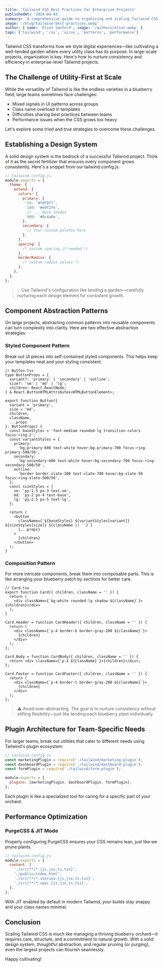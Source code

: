 ```yaml
---
title: 'Tailwind CSS Best Practices for Enterprise Projects'
publishedAt: '2024-04-03'
summary: 'A comprehensive guide to organizing and scaling Tailwind CSS in large enterprise applications with component patterns and performance optimization.'
image: '/blog/tailwind-best-practices.webp'
author: { name: 'Eliot Sanford', image: '/authors/eliot.webp' }
tags: ['tailwind', 'css', 'ui/ux', 'patterns', 'performance']
---
```


Tailwind CSS transforms how we style digital experiences—like cultivating a well-tended garden where every utility class has its purpose.
In large-scale projects, organization is key. Here's how to nurture consistency and efficiency in enterprise-level Tailwind projects.

## The Challenge of Utility-First at Scale

While the versatility of Tailwind is like the endless varieties in a blueberry field, large teams sometimes face challenges:

- Mixed signals in UI patterns across groups
- Class name overload in templates
- Difficulties sharing best practices between teams
- Performance issues when the CSS grows too heavy

Let's explore some tried and true strategies to overcome these challenges.

## Establishing a Design System

A solid design system is the bedrock of a successful Tailwind project. Think of it as the secret fertilizer that ensures every component grows consistently. Here's a snippet from our tailwind.config.js:

```js
// tailwind.config.js
module.exports = {
  theme: {
    extend: {
      colors: {
        primary: {
          50: '#f0f9ff',
          100: '#e0f2fe',
          // ... more shades
          900: '#0c4a6e',
        },
        secondary: {
          // Your custom palette here
        },
      },
      spacing: {
        /* custom spacing if needed */
      },
      borderRadius: {
        /* custom radius values */
      },
    },
  },
};
```

> 💡 Use Tailwind's configuration like tending a garden—carefully nurturing each design element for consistent growth.

## Component Abstraction Patterns

On large projects, abstracting common patterns into reusable components can turn complexity into clarity. Here are two effective abstraction strategies:

### Styled Component Pattern

Break out UI pieces into self-contained styled components. This helps keep your templates neat and your styling consistent.

```tsx
// Button.tsx
type ButtonProps = {
  variant?: 'primary' | 'secondary' | 'outline';
  size?: 'sm' | 'md' | 'lg';
  children: React.ReactNode;
} & React.ButtonHTMLAttributes<HTMLButtonElement>;

export function Button({
  variant = 'primary',
  size = 'md',
  children,
  className,
  ...props
}: ButtonProps) {
  const baseStyles = 'font-medium rounded-lg transition-colors focus:ring-2';
  const variantStyles = {
    primary:
      'bg-primary-600 text-white hover:bg-primary-700 focus:ring-primary-500/50',
    secondary:
      'bg-secondary-600 text-white hover:bg-secondary-700 focus:ring-secondary-500/50',
    outline:
      'border border-slate-300 text-slate-700 hover:bg-slate-50 focus:ring-slate-500/50',
  };
  const sizeStyles = {
    sm: 'py-1.5 px-3 text-sm',
    md: 'py-2 px-4 text-base',
    lg: 'py-2.5 px-5 text-lg',
  };

  return (
    <button
      className={`${baseStyles} ${variantStyles[variant]} ${sizeStyles[size]} ${className || ''}`}
      {...props}
    >
      {children}
    </button>
  );
}
```

### Composition Pattern

For more intricate components, break them into composable parts. This is like arranging your blueberry patch by sections for better care.

```tsx
// Card.tsx
export function Card({ children, className = '' }) {
  return (
    <div className={`bg-white rounded-lg shadow ${className}`}>{children}</div>
  );
}

Card.Header = function CardHeader({ children, className = '' }) {
  return (
    <div className={`p-4 border-b border-gray-200 ${className}`}>
      {children}
    </div>
  );
};

Card.Body = function CardBody({ children, className = '' }) {
  return <div className={`p-4 ${className}`}>{children}</div>;
};

Card.Footer = function CardFooter({ children, className = '' }) {
  return (
    <div className={`p-4 border-t border-gray-200 ${className}`}>
      {children}
    </div>
  );
};
```

> ⚠️ Avoid over-abstracting. The goal is to nurture consistency without stifling flexibility—just like tending each blueberry plant individually.

## Plugin Architecture for Team-Specific Needs

For larger teams, break out utilities that cater to different needs using Tailwind's plugin ecosystem:

```js
// tailwind.config.js
const marketingPlugin = require('./tailwind/marketing-plugin');
const dashboardPlugin = require('./tailwind/dashboard-plugin');
const formPlugin = require('./tailwind/form-plugin');

module.exports = {
  plugins: [marketingPlugin, dashboardPlugin, formPlugin],
};
```

Each plugin is like a specialized tool for caring for a specific part of your orchard.

## Performance Optimization

### PurgeCSS & JIT Mode

Properly configuring PurgeCSS ensures your CSS remains lean, just like we prune plants.

```js
// tailwind.config.js
module.exports = {
  content: [
    './src/**/*.{js,jsx,ts,tsx}',
    './public/index.html',
    './src/**/*.stories.{js,jsx,ts,tsx}',
    './src/**/*.spec.{js,jsx,ts,tsx}',
  ],
};
```

With JIT enabled by default in modern Tailwind, your builds stay snappy and your class names minimal.

## Conclusion

Scaling Tailwind CSS is much like managing a thriving blueberry orchard—it requires care, structure, and a commitment to natural growth. With a solid design system, thoughtful abstraction, and regular pruning (or purging), even the largest projects can flourish seamlessly.

Happy cultivating!
